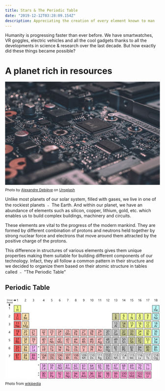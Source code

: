 ```yaml
---
title: Stars & The Periodic Table
date: "2019-12-12T03:28:09.154Z"
description: Appreciating the creation of every element known to man
---
```


Humanity is progressing faster than ever before. We have smartwatches, VR goggles, electric vehicles and all the cool gadgets thanks to all the developments in science & research over the last decade. But how exactly did these things became possible?

# A planet rich in resources

![cpu-motherboard](photo-1518770660439-4636190af475.jpg)<sub>Photo by [Alexandre Debiève](https://unsplash.com/@alexkixa?utm_source=unsplash&utm_medium=referral&utm_content=creditCopyText) on [Unsplash](https://unsplash.com/photos/FO7JIlwjOtU?utm_source=unsplash&utm_medium=referral&utm_content=creditCopyText)</sub>

Unlike most planets of our solar system, filled with gases, we live in one of the rockiest planets ﹣ The Earth. And within our planet, we have an abundance of elements such as silicon, copper, lithium, gold, etc. which enables us to build complex buildings, machinery and circuits.

These elements are vital to the progress of the modern mankind. They are formed by different combination of protons and neutrons held together by strong nuclear force and electrons that move around them attracted by the positive charge of the protons.

This difference in structures of various elements gives them unique properties making them suitable for building different components of our technology. Infact, they all follow a common pattern in their structure and we decided to organize them based on their atomic structure in tables called ﹣ "The Periodic Table"

## Periodic Table

![periodic-table](2880px-Simple_Periodic_Table_Chart-en.svg.png)
<sub>Photo from [wikipedia](https://upload.wikimedia.org/wikipedia/commons/thumb/2/2e/Simple_Periodic_Table_Chart-en.svg/2880px-Simple_Periodic_Table_Chart-en.svg.png)</sub>


